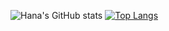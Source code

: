 ![Hana's GitHub stats](https://github-readme-stats.vercel.app/api?username=hana-h-ibrahim&show_icons=true&theme=transparent&hide_border=true  )
[![Top Langs](https://github-readme-stats.vercel.app/api/top-langs/?username=hana-h-ibrahim&hide_progress=true&theme=transparent&hide_border=true)](https://github.com/hana-h-ibrahim/github-readme-stats)

